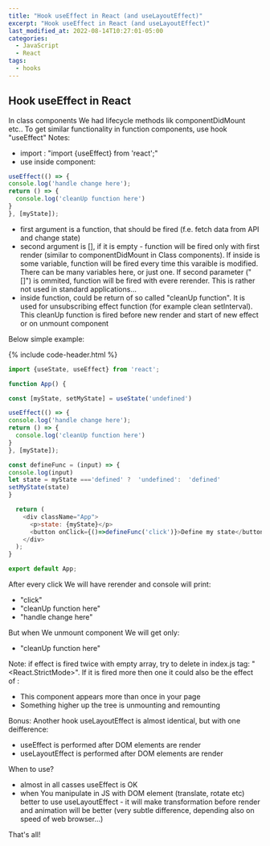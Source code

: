 ```yaml
---
title: "Hook useEffect in React (and useLayoutEffect)"
excerpt: "Hook useEffect in React (and useLayoutEffect)"
last_modified_at: 2022-08-14T10:27:01-05:00
categories:
  - JavaScript
  - React
tags: 
  - hooks
---
```


<!-- short introduction -->
## Hook useEffect in React

In class components We had lifecycle methods lik componentDidMount etc..
To get similar functionality in function components, use hook "useEffect"
Notes:
- import : "import {useEffect} from 'react';"
- use inside component: 

```js
useEffect(() => {
console.log('handle change here');
return () => {
  console.log('cleanUp function here')
}
}, [myState]);
```

- first argument is a function, that should be fired (f.e. fetch data from API and change state)
- second argument is [], if it is empty - function will be fired only with first render (similar to componentDidMount in Class components). If inside is some variable, function will be fired every time this varaible is modified. There can be many variables here, or just one. If second parameter ("[]") is ommited, function will be fired with evere rerender. This is rather not used in standard applications...
- inside function, could be return of so called "cleanUp function". It is used for unsubscribing effect function (for example clean setInterval). This cleanUp function is fired before new render and start of new effect or on unmount component

Below simple example:

{% include code-header.html %}
```js
import {useState, useEffect} from 'react';

function App() {

const [myState, setMyState] = useState('undefined')

useEffect(() => {
console.log('handle change here');
return () => {
  console.log('cleanUp function here')
}
}, [myState]);

const defineFunc = (input) => {
console.log(input)
let state = myState ==='defined' ?  'undefined':  'defined'
setMyState(state)
}

  return (
    <div className="App">
      <p>state: {myState}</p>
      <button onClick={()=>defineFunc('click')}>Define my state</button>
    </div>
  );
}

export default App;

```

After every click We will have rerender and console will print:
- "click"
- "cleanUp function here"
- "handle change here"

But when We unmount component We will get only:
- "cleanUp function here"


Note: if effect is fired twice with empty array, try to delete in index.js tag: "<React.StrictMode>". 
If it is fired more then one it could also be the effect of :
- This component appears more than once in your page
- Something higher up the tree is unmounting and remounting

Bonus:
Another hook useLayoutEffect is almost identical, but with one deifference:
- useEffect is performed after DOM elements are render
- useLayoutEffect is performed after DOM elements are render

When to use?
- almost in all casses useEffect is OK
- when You manipulate in JS with DOM element (translate, rotate etc) better to use useLayoutEffect - it will make transformation before render and animation will be better (very subtle difference, depending also on speed of web browser...)

That's all!



